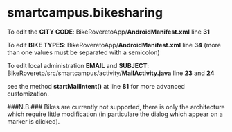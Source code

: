 smartcampus.bikesharing
=======================

To edit the **CITY CODE**: BikeRoveretoApp/**AndroidManifest.xml** line **31**


To edit  **BIKE TYPES**: BikeRoveretoApp/**AndroidManifest.xml** line **34** (more than one values must be separated with a semicolon)


To edit local administration **EMAIL** and **SUBJECT**: BikeRovereto/src/smartcampus/activity/**MailActivity.java** line **23** and **24**


see the method **startMailIntent()** at line **81** for more advanced customization.
   

###N.B.###
Bikes are currently not supported, there is only the architecture which require little modification (in particulare the dialog which appear on a marker is clicked).
